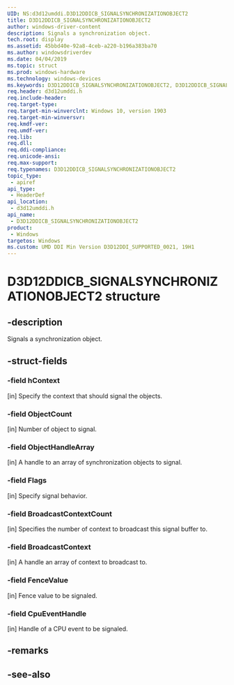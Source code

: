 ```yaml
---
UID: NS:d3d12umddi.D3D12DDICB_SIGNALSYNCHRONIZATIONOBJECT2
title: D3D12DDICB_SIGNALSYNCHRONIZATIONOBJECT2
author: windows-driver-content
description: Signals a synchronization object.
tech.root: display
ms.assetid: 45bbd40e-92a8-4ceb-a220-b196a383ba70
ms.author: windowsdriverdev
ms.date: 04/04/2019
ms.topic: struct
ms.prod: windows-hardware
ms.technology: windows-devices
ms.keywords: D3D12DDICB_SIGNALSYNCHRONIZATIONOBJECT2, D3D12DDICB_SIGNALSYNCHRONIZATIONOBJECT2, 
req.header: d3d12umddi.h
req.include-header:
req.target-type:
req.target-min-winverclnt: Windows 10, version 1903
req.target-min-winversvr:
req.kmdf-ver:
req.umdf-ver:
req.lib:
req.dll:
req.ddi-compliance:
req.unicode-ansi:
req.max-support:
req.typenames: D3D12DDICB_SIGNALSYNCHRONIZATIONOBJECT2
topic_type: 
 - apiref
api_type: 
 - HeaderDef
api_location: 
 - d3d12umddi.h
api_name: 
 - D3D12DDICB_SIGNALSYNCHRONIZATIONOBJECT2
product: 
 - Windows
targetos: Windows
ms.custom: UMD DDI Min Version D3D12DDI_SUPPORTED_0021, 19H1
---
```


# D3D12DDICB_SIGNALSYNCHRONIZATIONOBJECT2 structure

## -description

Signals a synchronization object.

## -struct-fields

### -field hContext

[in] Specify the context that should signal the objects.

### -field ObjectCount

[in] Number of object to signal.

### -field ObjectHandleArray

[in] A handle to an array of synchronization objects to signal.

### -field Flags

[in] Specify signal behavior.

### -field BroadcastContextCount

[in] Specifies the number of context to broadcast this signal buffer to.

### -field BroadcastContext

[in] A handle an array of context to broadcast to.

### -field FenceValue

[in] Fence value to be signaled.

### -field CpuEventHandle
 
[in] Handle of a CPU event to be signaled.

## -remarks

## -see-also
